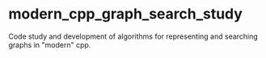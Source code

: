 # modern_cpp_graph_search_study
Code study and development of algorithms for representing and searching graphs in "modern" cpp.
